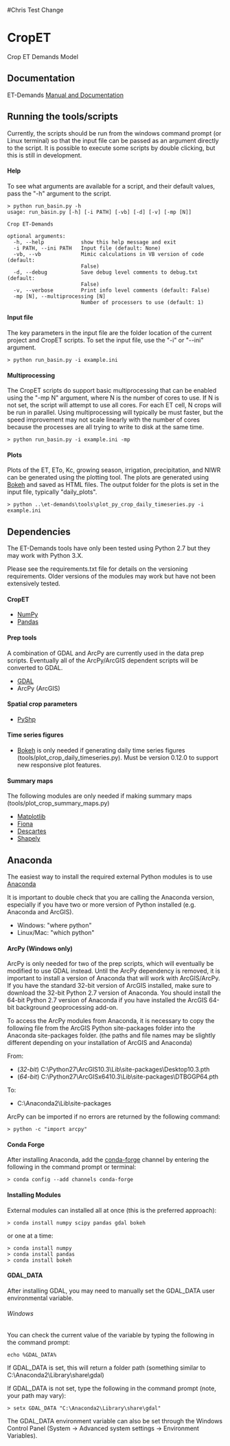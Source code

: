 #Chris Test Change



# CropET
Crop ET Demands Model

## Documentation
ET-Demands [Manual and Documentation](http://et-demands.readthedocs.io/en/latest/)

## Running the tools/scripts
Currently, the scripts should be run from the windows command prompt (or Linux terminal) so that the input file can be passed as an argument directly to the script.  It is possible to execute some scripts by double clicking, but this is still in development.

#### Help
To see what arguments are available for a script, and their default values, pass the "-h" argument to the script.
```
> python run_basin.py -h
usage: run_basin.py [-h] [-i PATH] [-vb] [-d] [-v] [-mp [N]]

Crop ET-Demands

optional arguments:
  -h, --help            show this help message and exit
  -i PATH, --ini PATH   Input file (default: None)
  -vb, --vb             Mimic calculations in VB version of code (default:
                        False)
  -d, --debug           Save debug level comments to debug.txt (default:
                        False)
  -v, --verbose         Print info level comments (default: False)
  -mp [N], --multiprocessing [N]
                        Number of processers to use (default: 1)
```

#### Input file
The key parameters in the input file are the folder location of the current project and CropET scripts.  To set the input file, use the "-i" or "--ini" argument.
```
> python run_basin.py -i example.ini
```

#### Multiprocessing
The CropET scripts do support basic multiprocessing that can be enabled using the "-mp N" argument, where N is the number of cores to use.  If N is not set, the script will attempt to use all cores.  For each ET cell, N crops will be run in parallel.  Using multiprocessing will typically be must faster, but the speed improvement may not scale linearly with the number of cores because the processes are all trying to write to disk at the same time.
```
> python run_basin.py -i example.ini -mp
```

#### Plots
Plots of the ET, ETo, Kc, growing season, irrigation, precipitation, and NIWR can be generated using the plotting tool.  The plots are generated using [Bokeh](http://bokeh.pydata.org/en/latest/) and saved as HTML files.  The output folder for the plots is set in the input file, typically "daily_plots".
```
> python ..\et-demands\tools\plot_py_crop_daily_timeseries.py -i example.ini
```

## Dependencies
The ET-Demands tools have only been tested using Python 2.7 but they may work with Python 3.X.

Please see the requirements.txt file for details on the versioning requirements.  Older versions of the modules may work but have not been extensively tested.

#### CropET
+ [NumPy](http://www.numpy.org)
+ [Pandas](http://pandas.pydata.org)

#### Prep tools
A combination of GDAL and ArcPy are currently used in the data prep scripts.  Eventually all of the ArcPy/ArcGIS dependent scripts will be converted to GDAL.
+ [GDAL](http://gdal.org/)
+ ArcPy (ArcGIS)

#### Spatial crop parameters
+ [PyShp](https://github.com/GeospatialPython/pyshp)

#### Time series figures
+ [Bokeh](http://bokeh.pydata.org/en/latest/) is only needed if generating daily time series figures (tools/plot_crop_daily_timeseries.py).  Must be version 0.12.0 to support new responsive plot features.

#### Summary maps
The following modules are only needed if making summary maps (tools/plot_crop_summary_maps.py)

+ [Matplotlib](http://matplotlib.org)
+ [Fiona](https://github.com/Toblerity/Fiona)
+ [Descartes](https://bitbucket.org/sgillies/descartes)
+ [Shapely](https://github.com/Toblerity/Shapely)

## Anaconda

The easiest way to install the required external Python modules is to use [Anaconda](https://www.continuum.io/downloads)

It is important to double check that you are calling the Anaconda version, especially if you have two or more version of Python installed (e.g. Anaconda and ArcGIS).

+ Windows: "where python"
+ Linux/Mac: "which python"

#### ArcPy (Windows only)

ArcPy is only needed for two of the prep scripts, which will eventually be modified to use GDAL instead. Until the ArcPy dependency is removed, it is important to install a version of Anaconda that will work with ArcGIS/ArcPy.  If you have the standard 32-bit version of ArcGIS installed, make sure to download the 32-bit Python 2.7 version of Anaconda.  You should install the 64-bit Python 2.7 version of Anaconda if you have installed the ArcGIS 64-bit background geoprocessing add-on.

To access the ArcPy modules from Anaconda, it is necessary to copy the following file from the ArcGIS Python site-packages folder into the Anaconda site-packages folder. (the paths and file names may be slightly different depending on your installation of ArcGIS and Anaconda)

From:
+ (*32-bit*) C:\Python27\ArcGIS10.3\Lib\site-packages\Desktop10.3.pth
+ (*64-bit*) C:\Python27\ArcGISx6410.3\Lib\site-packages\DTBGGP64.pth

To:
+ C:\Anaconda2\Lib\site-packages

ArcPy can be imported if no errors are returned by the following command:
```
> python -c "import arcpy"
```

#### Conda Forge

After installing Anaconda, add the [conda-forge](https://conda-forge.github.io/) channel by entering the following in the command prompt or terminal:
```
> conda config --add channels conda-forge
```

#### Installing Modules

External modules can installed all at once (this is the preferred approach):
```
> conda install numpy scipy pandas gdal bokeh
```

or one at a time:
```
> conda install numpy
> conda install pandas
> conda install bokeh
```

#### GDAL_DATA

After installing GDAL, you may need to manually set the GDAL_DATA user environmental variable.

###### Windows
You can check the current value of the variable by typing the following in the command prompt:
```
echo %GDAL_DATA%
```
If GDAL_DATA is set, this will return a folder path (something similar to C:\Anaconda2\Library\share\gdal)

If GDAL_DATA is not set, type the following in the command prompt (note, your path may vary):
```
> setx GDAL_DATA "C:\Anaconda2\Library\share\gdal"
```

The GDAL_DATA environment variable can also be set through the Windows Control Panel (System -> Advanced system settings -> Environment Variables).
